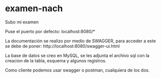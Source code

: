 # examen-nach
Subo mi examen 

Puse el puerto por defecto: localhost:8080/*

La documentación se realizo por medio de SWAGGER, para acceder a este se debe de poner: http://localhost:8080/swagger-ui.html

La base de datos se creo en MySQL, se les adjunta el archivo sql con la creacion de la tabla, esquema y algunos registros. 

Como cliente podemos usar swagger o postman, cualquiera de los dos. 
